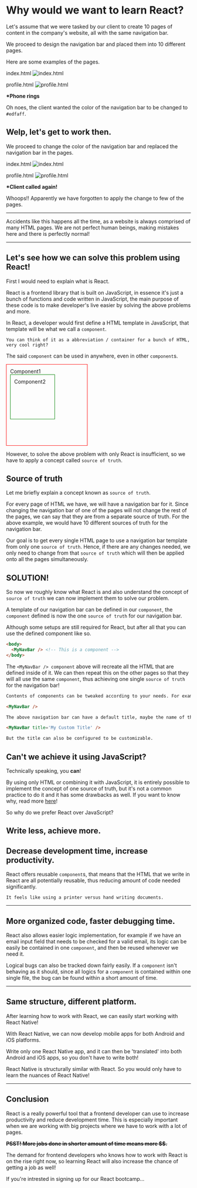 # Why would we want to learn React?

Let's assume that we were tasked by our client to create 10 pages of content in the company's website, all with the same navigation bar.

We proceed to design the navigation bar and placed them into 10 different pages.

Here are some examples of the pages.

index.html
![index.html](../ver1/example.png)

profile.html
![profile.html](../ver1/example2.png)

**\*Phone rings**

Oh noes, the client wanted the color of the navigation bar to be changed to `#edfaff`.

## Welp, let's get to work then.

We proceed to change the color of the navigation bar and replaced the navigation bar in the pages.

index.html
![index.html](../ver1/example3.png)

profile.html
![profile.html](../ver1/example2.png)

**\*Client called again!**

Whoops!! Apparently we have forgotten to apply the change to few of the pages.

---

Accidents like this happens all the time, as a website is always comprised of many HTML pages. We are not perfect human beings, making mistakes here and there is perfectly normal!

---

## Let's see how we can solve this problem using React!

First I would need to explain what is React.

React is a frontend library that is built on JavaScript, in essence it's just a bunch of functions and code written in JavaScript, the main purpose of these code is to make developer's live easier by solving the above problems and more.

In React, a developer would first define a HTML template in JavaScript, that template will be what we call a `component`.

```
You can think of it as a abbreviation / container for a bunch of HTML, very cool right?
```

The said `component` can be used in anywhere, even in other `component`s.

<div style="height: 200px; width: 200px; border: 1px solid red; padding: 10px;">
  Component1
  <div style="height: 100px; width: 100px; border: 1px solid green; padding: 10px;">
    Component2
  </div>
</div>

However, to solve the above problem with only React is insufficient, so we have to apply a concept called `source of truth`.

## Source of truth

Let me briefly explain a concept known as `source of truth`.

For every page of HTML we have, we will have a navigation bar for it. Since changing the navigation bar of one of the pages will not change the rest of the pages, we can say that they are from a separate source of truth. For the above example, we would have 10 different sources of truth for the navigation bar.

Our goal is to get every single HTML page to use a navigation bar template from only one `source of truth`. Hence, if there are any changes needed, we only need to change from that `source of truth` which will then be applied onto all the pages simultaneously.

## SOLUTION!

So now we roughly know what React is and also understand the concept of `source of truth` we can now implement them to solve our problem.

A template of our navigation bar can be defined in our `component`, the `component` defined is now the one `source of truth` for our navigation bar.

Although some setups are still required for React, but after all that you can use the defined component like so.

```HTML
<body>
  <MyNavBar /> <!-- This is a component -->
</body>
```

The `<MyNavBar /> component` above will recreate all the HTML that are defined inside of it. We can then repeat this on the other pages so that they will all use the same `component`, thus achieving one single `source of truth` for the navigation bar!

```HTML
Contents of components can be tweaked according to your needs. For example,

<MyNavBar />

The above navigation bar can have a default title, maybe the name of the company or app.

<MyNavBar title='My Custom Title' />

But the title can also be configured to be customizable.
```

## Can't we achieve it using JavaScript?

Technically speaking, you **can**!

By using only HTML or combining it with JavaScript, it is entirely possible to implement the concept of one source of truth, but it's not a common practice to do it and it has some drawbacks as well. If you want to know why, read more [here](further-reading.md)!

So why do we prefer React over JavaScript?

## Write less, achieve more.

## Decrease development time, increase productivity.

React offers reusable `component`s, that means that the HTML that we write in React are all potentially reusable, thus reducing amount of code needed significantly.

```
It feels like using a printer versus hand writing documents.
```

---

## More organized code, faster debugging time.

React also allows easier logic implementation, for example if we have an email input field that needs to be checked for a valid email, its logic can be easily be contained in one `component`, and then be reused whenever we need it.

Logical bugs can also be tracked down fairly easily. If a `component` isn't behaving as it should, since all logics for a `component` is contained within one single file, the bug can be found within a short amount of time.

---

## Same structure, different platform.

After learning how to work with React, we can easily start working with React Native!

With React Native, we can now develop mobile apps for both Android and iOS platforms.

Write only one React Native app, and it can then be 'translated' into both Android and iOS apps, so you don't have to write both!

React Native is structurally similar with React. So you would only have to learn the nuances of React Native!

---

## Conclusion

React is a really powerful tool that a frontend developer can use to increase productivity and reduce development time. This is especially important when we are working with big projects where we have to work with a lot of pages.

~~**PSST! More jobs done in shorter amount of time means more \$\$.**~~

The demand for frontend developers who knows how to work with React is on the rise right now, so learning React will also increase the chance of getting a job as well!

If you're intrested in signing up for our React bootcamp...
